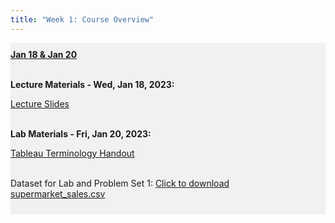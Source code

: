 ```yaml
---
title: "Week 1: Course Overview"
---
```


<div style="background-color:rgba(0, 0, 0, 0.0470588); text-align:left; vertical-align: middle; padding:10px 0;">
<b><u>Jan 18 & Jan 20</u></b> <br> <br>

<b>Lecture Materials - Wed, Jan 18, 2023:</b> <br>

<a  href="/materials/unit_00/lecture_00_week_01.html" target="_blank">Lecture Slides</a> <br> <br>

<b>Lab Materials - Fri, Jan 20, 2023:</b> <br>

<a  href="/materials/unit_00/handout_00_week_01.html" target="_blank">Tableau Terminology Handout</a> <br> <br>

Dataset for Lab and Problem Set 1: <a  href="/materials/unit_00/inputs/supermarket_sales.csv" target="_blank">Click to download supermarket_sales.csv</a>

</div>

